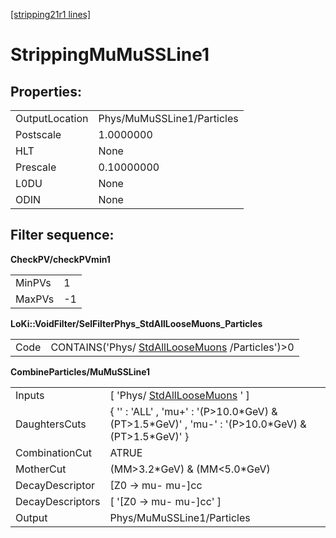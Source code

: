 [[stripping21r1 lines]](./stripping21r1-leptonic)

# StrippingMuMuSSLine1

## Properties:

|                |                            |
|----------------|----------------------------|
| OutputLocation | Phys/MuMuSSLine1/Particles |
| Postscale      | 1.0000000                  |
| HLT            | None                       |
| Prescale       | 0.10000000                 |
| L0DU           | None                       |
| ODIN           | None                       |

## Filter sequence:

**CheckPV/checkPVmin1**

|        |     |
|--------|-----|
| MinPVs | 1   |
| MaxPVs | -1  |

**LoKi::VoidFilter/SelFilterPhys_StdAllLooseMuons_Particles**

|      |                                                                                      |
|------|--------------------------------------------------------------------------------------|
| Code | CONTAINS('Phys/ [StdAllLooseMuons](./stripping21r1-stdallloosemuons) /Particles')\>0 |

**CombineParticles/MuMuSSLine1**

|                  |                                                                                                        |
|------------------|--------------------------------------------------------------------------------------------------------|
| Inputs           | [ 'Phys/ [StdAllLooseMuons](./stripping21r1-stdallloosemuons) ' ]                                    |
| DaughtersCuts    | { '' : 'ALL' , 'mu+' : '(P\>10.0\*GeV) & (PT\>1.5\*GeV)' , 'mu-' : '(P\>10.0\*GeV) & (PT\>1.5\*GeV)' } |
| CombinationCut   | ATRUE                                                                                                  |
| MotherCut        | (MM\>3.2\*GeV) & (MM\<5.0\*GeV)                                                                        |
| DecayDescriptor  | [Z0 -\> mu- mu-]cc                                                                                   |
| DecayDescriptors | [ '[Z0 -\> mu- mu-]cc' ]                                                                           |
| Output           | Phys/MuMuSSLine1/Particles                                                                             |
